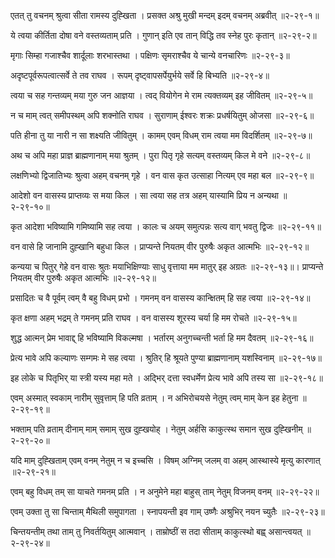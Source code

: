 एतत् तु वचनम् श्रुत्वा सीता रामस्य दुह्खिता ।
प्रसक्त अश्रु मुखी मन्दम् इदम् वचनम् अब्रवीत् ॥२-२९-१॥

ये त्वया कीर्तिता दोषा वने वस्तव्यताम् प्रति ।
गुणान् इति एव तान् विद्धि तव स्नेह पुरः कृतान् ॥२-२९-२॥

मृगाः सिम्हा गजाश्चैव शार्दूलाः शरभास्तथा ।
पक्षिणः सृमराश्चैव ये चान्ये वनचारिणः ॥२-२९-३॥

अदृष्टपूर्वरूपत्वात्सर्वे ते तव राघव ।
रूपम् दृष्ट्वापसर्पेयुर्भये सर्वे हि बिभ्यति ॥२-२९-४॥

त्वया च सह गन्तव्यम् मया गुरु जन आज्ञया ।
त्वद् वियोगेन मे राम त्यक्तव्यम् इह जीवितम् ॥२-२९-५॥

न च माम् त्वत् समीपस्थम् अपि शक्नोति राघव ।
सुराणाम् ईश्वरः शक्रः प्रधर्षयितुम् ओजसा ॥२-२९-६॥

पति हीना तु या नारी न सा शक्ष्यति जीवितुम् ।
कामम् एवम् विधम् राम त्वया मम विदर्शितम् ॥२-२९-७॥

अथ च अपि महा प्राज्ञ ब्राह्मणानाम् मया श्रुतम् ।
पुरा पितृ गृहे सत्यम् वस्तव्यम् किल मे वने ॥२-२९-८॥

लक्षणिभ्यो द्विजातिभ्यः श्रुत्वा अहम् वचनम् गृहे ।
वन वास कृत उत्साहा नित्यम् एव महा बल ॥२-२९-९॥

आदेशो वन वासस्य प्राप्तव्यः स मया किल ।
सा त्वया सह तत्र अहम् यास्यामि प्रिय न अन्यथा ॥२-२९-१०॥

कृत आदेशा भविष्यामि गमिष्यामि सह त्वया ।
कालः च अयम् समुत्पन्नः सत्य वाग् भवतु द्विजः ॥२-२९-११॥

वन वासे हि जानामि दुह्खानि बहुधा किल ।
प्राप्यन्ते नियतम् वीर पुरुषैः अकृत आत्मभिः ॥२-२९-१२॥

कन्यया च पितुर् गेहे वन वासः श्रुतः मयाभिक्षिण्याः साधु वृत्ताया मम मातुर् इह अग्रतः ॥२-२९-१३॥।
प्राप्यन्ते नियतम् वीर पुरुषैः अकृत आत्मभिः ॥२-२९-१२॥

प्रसादितः च वै पूर्वम् त्वम् वै बहु विधम् प्रभो ।
गमनम् वन वासस्य कान्क्षितम् हि सह त्वया ॥२-२९-१४॥

कृत क्षणा अहम् भद्रम् ते गमनम् प्रति राघव ।
वन वासस्य शूरस्य चर्या हि मम रोचते ॥२-२९-१५॥

शुद्ध आत्मन् प्रेम भावाद्द् हि भविष्यामि विकल्मषा ।
भर्तारम् अनुगच्चन्ती भर्ता हि मम दैवतम् ॥२-२९-१६॥

प्रेत्य भावे अपि कल्याणः सम्गमः मे सह त्वया ।
श्रुतिर् हि श्रूयते पुण्या ब्राह्मणानाम् यशस्विनाम् ॥२-२९-१७॥

इह लोके च पितृभिर् या स्त्री यस्य महा मते ।
अद्भिर् दत्ता स्वधर्मेण प्रेत्य भावे अपि तस्य सा ॥२-२९-१८॥

एवम् अस्मात् स्वकाम् नारीम् सुवृत्ताम् हि पति व्रताम् ।
न अभिरोचयसे नेतुम् त्वम् माम् केन इह हेतुना ॥२-२९-१९॥

भक्ताम् पति व्रताम् दीनाम् माम् समाम् सुख दुह्खयोह् ।
नेतुम् अर्हसि काकुत्स्थ समान सुख दुह्खिनीम् ॥२-२९-२०॥

यदि माम् दुह्खिताम् एवम् वनम् नेतुम् न च इच्चसि ।
विषम् अग्निम् जलम् वा अहम् आस्थास्ये मृत्यु कारणात् ॥२-२९-२१॥

एवम् बहु विधम् तम् सा याचते गमनम् प्रति ।
न अनुमेने महा बाहुस् ताम् नेतुम् विजनम् वनम् ॥२-२९-२२॥

एवम् उक्ता तु सा चिन्ताम् मैथिली समुपागता ।
स्नापयन्ती इव गाम् उष्णैः अश्रुभिर् नयन च्युतैः ॥२-२९-२३॥

चिन्तयन्तीम् तथा ताम् तु निवर्तयितुम् आत्मवान् ।
ताम्रोष्ठीं स तदा सीताम् काकुत्स्थो बह्व् असान्त्वयत् ॥२-२९-२४॥

